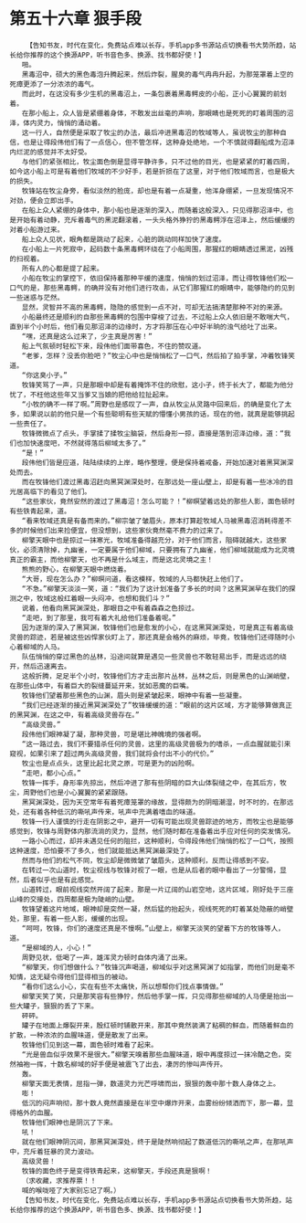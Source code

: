 # 第五十六章 狠手段
        【告知书友，时代在变化，免费站点难以长存，手机app多书源站点切换看书大势所趋，站长给你推荐的这个换源APP，听书音色多、换源、找书都好使！】
       啪。
       黑毒沼中，硕大的黑色毒泡升腾起来，然后炸裂，腥臭的毒气冉冉升起，为那笼罩着上空的死瘴更添了一分浓浓的毒气。
       而此时，在这没有多少生机的黑毒沼上，一条包裹着黑毒鳄皮的小船，正小心翼翼的前划着。
       在那小船上，众人皆是紧绷着身体，不敢发出丝毫的声响，那眼睛也是死死的盯着周围的沼泽，体内灵力，悄悄的涌动着。
       这一行人，自然便是采取了牧尘的办法，最后冲进黑毒沼的牧域等人，虽说牧尘的那种自信，也是让得段伟他们有了一点信心，但不管怎样，这种身处绝地，一个不慎就得翻船成为沼泽内烂泥的感觉并不太好受。
       与他们的紧张相比，牧尘面色倒是显得平静许多，只不过他的目光，也是紧紧的盯着四周，如今这小船上可是有着他们牧域的不少好手，若是折损在了这里，对于他们牧域而言，也是极大的损失。
       牧锋站在牧尘身旁，看似淡然的脸庞，却也是有着一点凝重，他浑身绷紧，一旦发现情况不对劲，便会立即出手。
       在船上众人紧绷的身体中，那小船也是逐渐的深入，而随着这般深入，只见得那沼泽中，也是开始有着动静，充斥着毒气的黑泥翻滚着，一头头格外狰狞的黑毒鳄浮在沼泽上，然后缓缓的对着小船游过来。
       船上众人见状，眼角都是跳动了起来，心脏的跳动同样加快了速度。
       在小船上一片死寂中，起码数十条黑毒鳄环绕在了小船周围，那猩红的眼睛透过黑泥，凶残的扫视着。
       所有人的心都是提了起来。
       小船在牧尘的掌控下，依旧保持着那种平缓的速度，悄悄的划过沼泽，而让得牧锋他们松一口气的是，那些黑毒鳄，的确并没有对他们进行攻击，从它们那猩红的眼睛中，能够隐约的见到一些迷惑与茫然。
       显然，灵智并不高的黑毒鳄，隐隐的感觉到一点不对，可却无法搞清楚那种不对的来源。
       小船最终还是顺利的自那些黑毒鳄的包围中穿梭了过去，不过船上众人依旧是不敢喘大气，直到半个小时后，他们看见那沼泽的边缘时，方才将那压在心中好半晌的浊气给吐了出来。
       “嘿，还真是这么过来了，少主真是厉害！”
       船上气氛顿时轻松下来，段伟他们面带喜色，不住的赞叹道。
       “老爹，怎样？没丢你脸吧？”牧尘心中也是悄悄松了一口气，然后拍了拍手掌，冲着牧锋笑道。
       “你这臭小子。”
       牧锋笑骂了一声，只是那眼中却是有着掩饰不住的欣慰，这小子，终于长大了，都能为他分忧了，不枉他这些年又当爹又当娘的把他给拉扯起来。
       “小牧的确不一样了啊。”周野也是感叹了一声，自从牧尘从灵路中回来后，的确是变化了太多，如果说以前的他只是一个有些聪明有些天赋的懵懂小男孩的话，现在的他，就真是能够挑起一些责任了。
       牧锋微微点了点头，手掌揉了揉牧尘脑袋，然后身形一掠，直接是落到沼泽边缘，道：“我们也加快速度吧，不然就得落后柳域太多了。”
       “是！”
       段伟他们皆是应道，陆陆续续的上岸，略作整理，便是保持着戒备，开始加速对着黑冥渊深处而去。
       而在牧锋他们渡过黑毒沼赶向黑冥渊深处时，在那远处一座山壁上，却是有着一些冰冷的目光居高临下的看见了他们。
       “这些家伙，竟然安然的渡过了黑毒沼！怎么可能？！”柳暝望着远处的那些人影，面色顿时有些铁青起来，道。
       “看来牧域还真是有备而来的。”柳宗皱了皱眉头，原本打算趁牧域人马被黑毒沼消耗得差不多的时候他们出来捡便宜，但没想到，这些家伙竟然毫不费力的过来了。
       柳擎天眼中也是掠过一抹寒光，牧域准备得越充分，对于他们而言，阻碍就越大，这些家伙，必须清除掉，九幽雀，一定要属于他们柳域，只要拥有了九幽雀，他们柳域就能成为北灵境真正的霸主，而他柳擎天，也不再是什么域主，而是这北灵境之主！
       熊熊的野心，在柳擎天眼中燃烧着。
       “大哥，现在怎么办？”柳暝问道，看这模样，牧域的人马都快赶上他们了。
       “不急。”柳擎天淡淡一笑，道：“我们为了这计划准备了多长的时间？这黑冥渊早在我们的探测之中，牧域这般红着眼一头闷冲，也想和我们斗？”
       说着，他看向黑冥渊深处，那眼目之中有着森森之色掠过。
       “走吧，到了那里，我可有着大礼给他们准备着呢。”
       因为逐渐的深入了黑冥渊，牧锋他们也是愈发的小心，在这黑冥渊深处，可是真正有着高级灵兽的踪迹，若是被这些凶悍家伙盯上了，那还真是会格外的麻烦，毕竟，牧锋他们还得随时小心着柳域的人马。
       队伍悄悄的穿过黑色的丛林，沿途间就算是遇见一些灵兽也不敢轻易出手，而是远远的绕开，然后迅速离去。
       这般折腾，足足半个小时，牧锋他们方才走出那片丛林，丛林之后，则是黑色的山渊峭壁，在那些山体中，有着巨大的裂缝蔓延开来，犹如恶魔的巨嘴。
       牧锋他们望着那些黑色的山渊，眉头则是紧皱起来，眼神中有着一些凝重。
       “我们已经逐渐的接近黑冥渊深处了”牧锋缓缓的道：“眼前的这片区域，方才能够算做真正的黑冥渊，在这之中，有着高级灵兽存在。”
       “高级灵兽。”
       段伟他们眼神凝了凝，那种灵兽，可是堪比神魄境的强者啊。
       “这一路过去，我们不要猎杀任何的灵兽，这里的高级灵兽极为的嗜杀，一点血腥就能引来窥视，如果引来了超过两头高级灵兽，我们就将会付出不小的代价。”
       牧尘也是点点头，这里比起北灵之原，可是更为的凶险啊。
       “走吧，都小心点。”
       牧锋一挥手，身形率先掠出，然后冲进了那有些阴暗的巨大山体裂缝之中，在其后方，牧尘，周野他们也是小心翼翼的紧紧跟随。
       黑冥渊深处，因为天空常年有着死瘴笼罩的缘故，显得颇为的阴暗潮湿，时不时的，在那远处，还有着各种低沉的嘶吼声传来，吼声中充满着嗜血的味道。
       牧锋一行人谨慎的行走在阴影之中，避开一切有可能出现灵兽踪迹的地方，而牧尘也是能够感觉到，牧锋与周野体内那流淌的灵力，显然，他们随时都在准备着出手应对任何的突发情况。
       一路小心而过，却并未遇见任何的阻拦，这种顺利，令得段伟他们悄悄的松了一口气，按照这种速度，恐怕要不了多久，他们就能抵达黑冥渊最深处了。
       然而与他们的松气不同，牧尘却是微微皱了皱眉头，这种顺利，反而让得感到不安。
       在转过一次山道时，牧尘视线与牧锋对视了一眼，也是从后者的眼中看出了一分警惕，显然，后者似乎也是有此感觉。
       山道转过，眼前视线突然开阔了起来，那是一片辽阔的山岩空地，这片区域，刚好处于三座山峰的交接处，四周都是极为陡峭的山壁。
       牧锋望着这片地域，眼神却是突然一凝，然后猛的抬起头，视线死死的盯着某处隐蔽的峭壁处，那里，有着一些人影，缓缓的出现。
       “呵呵，牧锋，你们的速度还真是不慢啊。”山壁上，柳擎天淡笑的望着下方的牧锋等人，道。
       “是柳域的人，小心！”
       周野见状，低喝了一声，雄浑灵力顿时自体内涌了出来。
       “柳擎天，你们想做什么？”牧锋沉声喝道，柳域似乎对这黑冥渊了如指掌，而他们则是毫不知情，这无疑令得他们显得相当的被动。
       “看你们这么小心，实在有些不太痛快，所以想帮你们找点事情做。”
       柳擎天笑了笑，只是那笑容有些狰狞，然后他手掌一挥，只见得那些柳域的人马便是抬出一些大罐子，狠狠的丢了下来。
       砰砰。
       罐子在地面上爆裂开来，殷红顿时铺散开来，那其中竟然装满了粘稠的鲜血，而随着鲜血的扩散，一种浓浓的血腥味道，便是散发了出来。
       牧锋他们见到这一幕，面色顿时难看了起来。
       “光是兽血似乎效果不是很大。”柳擎天嗅着那些血腥味道，眼中再度掠过一抹冷酷之色，突然袖袍一挥，十数名柳域的好手便是被震飞了出去，凄厉的惨叫声传开。
       轰。
       柳擎天面无表情，屈指一弹，数道灵力光芒呼啸而出，狠狠的轰中那十数人身体之上。
       嘭！
       低沉的闷声响彻，那十数人竟然直接是在半空中爆炸开来，血雾纷纷倾洒而下，那一幕，显得格外的血腥。
       牧锋他们眼神也是阴沉了下来。
       吼！
       就在他们眼神阴沉间，那黑冥渊深处，终于是陡然响彻起了数道低沉的嘶吼之声，在那吼声中，充斥着狂暴的灵力波动。
       高级灵兽！
       牧锋的面色终于是变得铁青起来，这柳擎天，手段还真是狠啊！
       （求收藏，求推荐票！！
       喊的喉咙哑了大家别忘记了啊。）
       【告知书友，时代在变化，免费站点难以长存，手机app多书源站点切换看书大势所趋，站长给你推荐的这个换源APP，听书音色多、换源、找书都好使！】